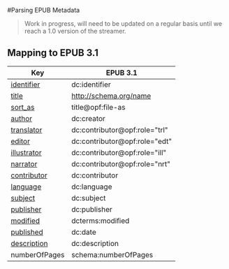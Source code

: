 #Parsing EPUB Metadata

> Work in progress, will need to be updated on a regular basis until we reach a 1.0 version of the streamer.

## Mapping to EPUB 3.1

| Key  | EPUB 3.1 |
| ---- | -------- |
| [identifier](#identifier) | dc:identifier |
| [title](#title) | http://schema.org/name  | dc:title |
| [sort_as](#title)  | title@opf:file-as |
| [author](#contributors) | dc:creator |
| [translator](#contributors) | dc:contributor@opf:role="trl" |
| [editor](#contributors) | dc:contributor@opf:role="edt" |
| [illustrator](#contributors)| dc:contributor@opf:role="ill" |
| [narrator](#contributors) | dc:contributor@opf:role="nrt" |
| [contributor](#contributors) | dc:contributor |
| [	language](#language) | dc:language |
| [subject](#subjects) | dc:subject |
| [	publisher](#publisher) | dc:publisher |
| [modified](#identifier) | dcterms:modified |
| [	published](#publication-date) | dc:date |
| [	description](#description) | dc:description |
| numberOfPages  | schema:numberOfPages |
